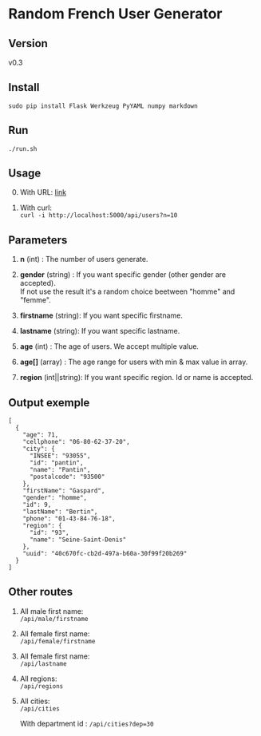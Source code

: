 # Random French User Generator

## Version

v0.3

## Install

```
sudo pip install Flask Werkzeug PyYAML numpy markdown
```

## Run

```
./run.sh
```

## Usage

0. With URL: <a target="_blank" href="http://localhost:5000/api/users?n=10">link</a>

1. With curl:<br/>
    ```curl -i http://localhost:5000/api/users?n=10```


## Parameters

1. **n** (int) : The number of users generate.

2. **gender** (string) : If you want specific gender (other gender are accepted).
<br/> If not use the result it's a random choice beetween "homme" and "femme". 

3. **firstname** (string): If you want specific firstname.

4. **lastname** (string): If you want specific lastname.

5. **age** (int) : The age of users. We accept multiple value.

6. **age[]** (array) : The age range for users with min & max value in array.

7. **region** (int||string): If you want specific region. Id or name is accepted.

## Output exemple

```
[
  {
    "age": 71, 
    "cellphone": "06-80-62-37-20", 
    "city": {
      "INSEE": "93055", 
      "id": "pantin", 
      "name": "Pantin", 
      "postalcode": "93500"
    }, 
    "firstName": "Gaspard", 
    "gender": "homme", 
    "id": 9, 
    "lastName": "Bertin", 
    "phone": "01-43-84-76-18", 
    "region": {
      "id": "93", 
      "name": "Seine-Saint-Denis"
    }, 
    "uuid": "40c670fc-cb2d-497a-b60a-30f99f20b269"
  }
]
```

## Other routes

1. All male first name: <br/>
    ```/api/male/firstname```

2. All female first name: <br/>
    ```/api/female/firstname```

3. All female first name: <br/>
    ```/api/lastname```

4. All regions: <br/>
    ```/api/regions```

4. All cities: <br/>
    ```/api/cities```<br/>
    
    With department id : ```/api/cities?dep=30```